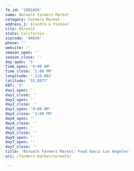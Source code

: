 ```yaml
---
fm_id: '1001858'
name: Norwalk Farmers Market
category: Farmers Market
address_1: Alondra & Pioneer
city: Norwalk
state: California
zipcode: '90650'
phone: ''
website: ''
season_open: ''
season_close: ''
day_open: '3'
time_open: '9:00 AM'
time_close: '1:00 PM'
longitude: '-118.082'
latitude: '33.8877'
EBT: 'Y'
day1_open: ''
day1_close: ''
day2_open: ''
day2_close: ''
day3_open: '9:00 AM'
day3_close: '1:00 PM'
day4_open: ''
day4_close: ''
day5_open: ''
day5_close: ''
day6_open: ''
day7_open: ''
day7_close: ''
title: 'Norwalk Farmers Market, Food Oasis Los Angeles'
uri: /farmers-market/norwalk/

---
```

